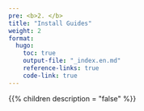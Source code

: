 ```yaml
---
pre: <b>2. </b>
title: "Install Guides"
weight: 2
format:
  hugo:
    toc: true
    output-file: "_index.en.md"
    reference-links: true
    code-link: true
---
```




{{% children description = "false" %}}
